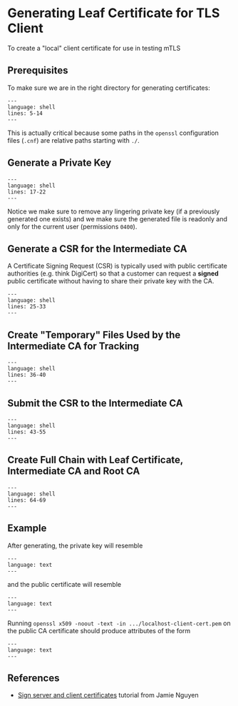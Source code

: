 # Generating Leaf Certificate for TLS Client

To create a "local" client certificate for use in testing mTLS

## Prerequisites

To make sure we are in the right directory for generating certificates:

```{literalinclude} ../scripts/make-client-leaf.sh
---
language: shell
lines: 5-14
---
```

This is actually critical because some paths in the `openssl` configuration
files (`.cnf`) are relative paths starting with `./`.

## Generate a Private Key

```{literalinclude} ../scripts/make-client-leaf.sh
---
language: shell
lines: 17-22
---
```

Notice we make sure to remove any lingering private key (if a previously
generated one exists) and we make sure the generated file is readonly and
only for the current user (permissions `0400`).

## Generate a CSR for the Intermediate CA

A Certificate Signing Request (CSR) is typically used with public certificate
authorities (e.g. think DigiCert) so that a customer can request a **signed**
public certificate without having to share their private key with the CA.

```{literalinclude} ../scripts/make-client-leaf.sh
---
language: shell
lines: 25-33
---
```

## Create "Temporary" Files Used by the Intermediate CA for Tracking

```{literalinclude} ../scripts/make-client-leaf.sh
---
language: shell
lines: 36-40
---
```

## Submit the CSR to the Intermediate CA

```{literalinclude} ../scripts/make-client-leaf.sh
---
language: shell
lines: 43-55
---
```

## Create Full Chain with Leaf Certificate, Intermediate CA and Root CA

```{literalinclude} ../scripts/make-client-leaf.sh
---
language: shell
lines: 64-69
---
```

## Example

After generating, the private key will resemble

```{literalinclude} ../tls-certs/localhost-client-key.pem
---
language: text
---
```

and the public certificate will resemble

```{literalinclude} ../tls-certs/localhost-client-cert.pem
---
language: text
---
```

Running `openssl x509 -noout -text -in .../localhost-client-cert.pem` on the
public CA certificate should produce attributes of the form

```{literalinclude} ../tls-certs/localhost-client-cert.txt
---
language: text
---
```

## References

-   [Sign server and client certificates][1] tutorial from Jamie Nguyen

[1]: https://jamielinux.com/docs/openssl-certificate-authority/sign-client-and-client-certificates.html
